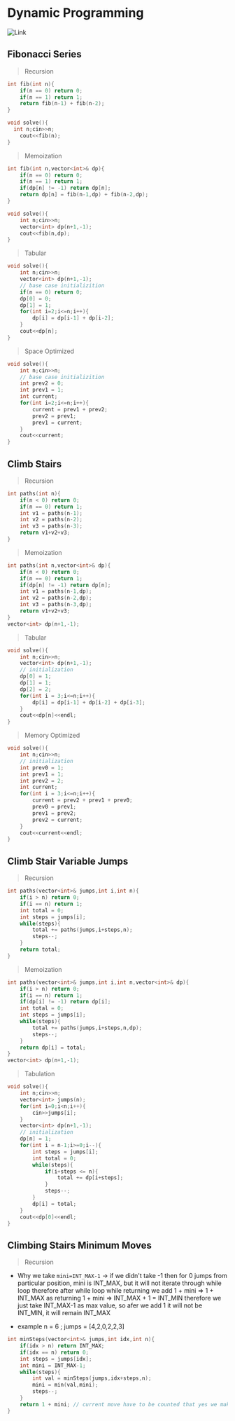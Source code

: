 # Dynamic Programming

![Link](https://github.com/Deeks900/Level2_Pepcoding/tree/main/Recursion%20And%20Backtracking)

## Fibonacci Series

> Recursion
```cpp
int fib(int n){
	if(n == 0) return 0;
	if(n == 1) return 1;
	return fib(n-1) + fib(n-2);
}

void solve(){
  int n;cin>>n;
	cout<<fib(n);
}
```

> Memoization
```cpp
int fib(int n,vector<int>& dp){
	if(n == 0) return 0;
	if(n == 1) return 1;
	if(dp[n] != -1) return dp[n];
	return dp[n] = fib(n-1,dp) + fib(n-2,dp);
}

void solve(){
	int n;cin>>n;
	vector<int> dp(n+1,-1);
	cout<<fib(n,dp);
}
```

> Tabular
```cpp
void solve(){
	int n;cin>>n;
	vector<int> dp(n+1,-1);
	// base case initializition
	if(n == 0) return 0;
	dp[0] = 0;
	dp[1] = 1;
	for(int i=2;i<=n;i++){
		dp[i] = dp[i-1] + dp[i-2];
	}
	cout<<dp[n];
}
```
> Space Optimized
```cpp
void solve(){
	int n;cin>>n;
	// base case initializition
	int prev2 = 0;
	int prev1 = 1;
	int current;
	for(int i=2;i<=n;i++){
		current = prev1 + prev2;
		prev2 = prev1;
		prev1 = current;
	}
	cout<<current;
}
```

## Climb Stairs
> Recursion
```cpp
int paths(int n){
	if(n < 0) return 0;
	if(n == 0) return 1;
	int v1 = paths(n-1);
	int v2 = paths(n-2);
	int v3 = paths(n-3);
	return v1+v2+v3;
}
```

> Memoization
```cpp
int paths(int n,vector<int>& dp){
	if(n < 0) return 0;
	if(n == 0) return 1;
	if(dp[n] != -1) return dp[n];
	int v1 = paths(n-1,dp);
	int v2 = paths(n-2,dp);
	int v3 = paths(n-3,dp);
	return v1+v2+v3;
}
vector<int> dp(n+1,-1);
```

> Tabular
```cpp
void solve(){
	int n;cin>>n;
	vector<int> dp(n+1,-1);
	// initialization
	dp[0] = 1;
	dp[1] = 1;
	dp[2] = 2;
	for(int i = 3;i<=n;i++){
		dp[i] = dp[i-1] + dp[i-2] + dp[i-3];
	}
	cout<<dp[n]<<endl;
}
```

> Memory Optimized
```cpp
void solve(){
	int n;cin>>n;
	// initialization
	int prev0 = 1;
	int prev1 = 1;
	int prev2 = 2;
	int current;
	for(int i = 3;i<=n;i++){
		current = prev2 + prev1 + prev0;
		prev0 = prev1;
		prev1 = prev2;
		prev2 = current;
	}
	cout<<current<<endl;
}
```

## Climb Stair Variable Jumps
> Recursion
```cpp
int paths(vector<int>& jumps,int i,int n){
	if(i > n) return 0;
	if(i == n) return 1;
	int total = 0;
	int steps = jumps[i];
	while(steps){
		total += paths(jumps,i+steps,n);
		steps--;
	}
	return total;
}
```

> Memoization
```cpp
int paths(vector<int>& jumps,int i,int n,vector<int>& dp){
	if(i > n) return 0;
	if(i == n) return 1;
	if(dp[i] != -1) return dp[i];
	int total = 0;
	int steps = jumps[i];
	while(steps){
		total += paths(jumps,i+steps,n,dp);
		steps--;
	}
	return dp[i] = total;
}
vector<int> dp(n+1,-1);
```

> Tabulation
```cpp
void solve(){
	int n;cin>>n;
	vector<int> jumps(n);
	for(int i=0;i<n;i++){
		cin>>jumps[i];
	}
	vector<int> dp(n+1,-1);
	// initialization
	dp[n] = 1;
	for(int i = n-1;i>=0;i--){
		int steps = jumps[i];
		int total = 0;
		while(steps){
			if(i+steps <= n){
				total += dp[i+steps];
			}
			steps--;
		}
		dp[i] = total;
	}
	cout<<dp[0]<<endl;
}
```
## Climbing Stairs Minimum Moves
> Recursion

- Why we take `mini=INT_MAX-1` -> if we didn't take -1 then for 0 jumps from particular position, mini is INT_MAX, but it will not iterate through while loop therefore after while loop while returning we add 1 + mini => 1 + INT_MAX as returning 1 + mini => INT_MAX + 1 = INT_MIN therefore we just take INT_MAX-1 as max value, so afer we add 1 it will not be INT_MIN, it will remain INT_MAX

- example n = 6 ; jumps = [4,2,0,2,2,3]

```cpp
int minSteps(vector<int>& jumps,int idx,int n){
	if(idx > n) return INT_MAX;
	if(idx == n) return 0;
	int steps = jumps[idx];
	int mini = INT_MAX-1;
	while(steps){
		int val = minSteps(jumps,idx+steps,n);
		mini = min(val,mini);
		steps--;
	}
	return 1 + mini; // current move have to be counted that yes we make this move
}
```
